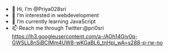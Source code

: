 - 👋 Hi, I’m @Priya028sri
- 👀 I’m interested in webdevelopment
- 🌱 I’m currently learning JavaScript
- 📫 Reach me through Twitter:@pri0sri
https://lh3.googleusercontent.com/a-/AOh14Gjv0q-GWSLL8nSjBClMm4UW8-wKGaBL6_tnHpi_wA=s288-p-rw-no
<!---
Priya028sri/Priya028sri is a ✨ special ✨ repository because its `README.md` (this file) appears on your GitHub profile.
You can click the Preview link to take a look at your changes.
--->
